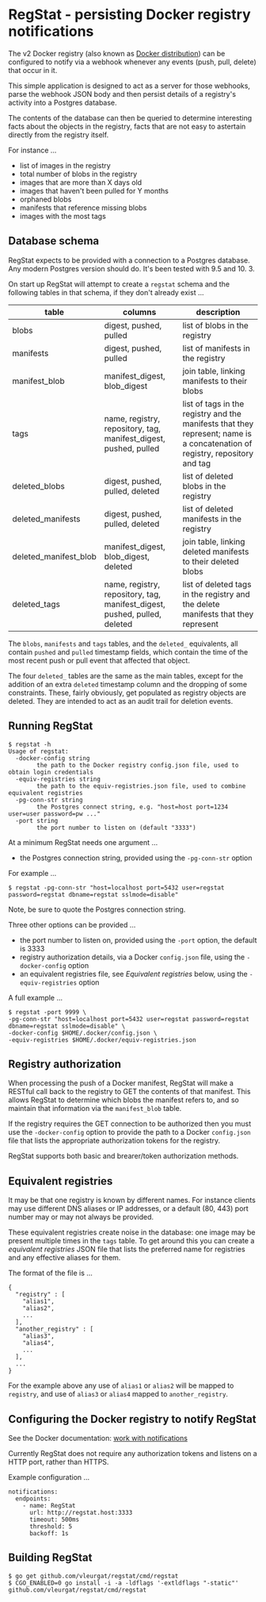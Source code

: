 # RegStat - persisting Docker registry notifications

The v2 Docker registry (also known as [Docker distribution](https://github.com/docker/distribution)) can be
configured to notify via a webhook whenever any events (push, pull, delete) that occur in it.

This simple application is designed to act as a server for those webhooks, parse the webhook JSON body
and then persist details of a registry's activity into a Postgres database.

The contents of the database can then be queried to determine interesting facts about the objects in the
registry, facts that are not easy to astertain directly from the registry itself.

For instance ...

* list of images in the registry
* total number of blobs in the registry
* images that are more than X days old
* images that haven't been pulled for Y months
* orphaned blobs
* manifests that reference missing blobs
* images with the most tags

## Database schema

RegStat expects to be provided with a connection to a Postgres database. Any modern Postgres version should
do. It's been tested with 9.5 and 10. 3.

On start up RegStat will attempt to create a `regstat` schema and the following tables in that schema, if
they don't already exist ...

table | columns | description
----- | ------- | -----------
blobs | digest, pushed, pulled | list of blobs in the registry 
manifests | digest, pushed, pulled | list of manifests in the registry
manifest_blob | manifest_digest, blob_digest | join table, linking manifests to their blobs
tags | name, registry, repository, tag, manifest_digest, pushed, pulled | list of tags in the registry and the manifests that they represent; name is a concatenation of registry, repository and tag
deleted_blobs | digest, pushed, pulled, deleted | list of deleted blobs in the registry 
deleted_manifests | digest, pushed, pulled, deleted | list of deleted manifests in the registry
deleted_manifest_blob | manifest_digest, blob_digest, deleted | join table, linking deleted manifests to their deleted blobs
deleted_tags | name, registry, repository, tag, manifest_digest, pushed, pulled, deleted | list of deleted tags in the registry and the delete manifests that they represent

The `blobs`, `manifests` and `tags` tables, and the `deleted_` equivalents, all contain `pushed` and `pulled` timestamp fields, which contain the time
of the most recent push or pull event that affected that object.

The four `deleted_` tables are the same as the main tables, except for the addition of an extra `deleted` timestamp column and the
dropping of some constraints. These, fairly obviously, get populated as registry objects are deleted. They are
intended to act as an audit trail for deletion events.

## Running RegStat

````
$ regstat -h
Usage of regstat:
  -docker-config string
    	the path to the Docker registry config.json file, used to obtain login credentials
  -equiv-registries string
    	the path to the equiv-registries.json file, used to combine equivalent registries
  -pg-conn-str string
    	the Postgres connect string, e.g. "host=host port=1234 user=user password=pw ..."
  -port string
    	the port number to listen on (default "3333")
````

At a minimum RegStat needs one argument ...

* the Postgres connection string, provided using the `-pg-conn-str` option 

For example ... 

    $ regstat -pg-conn-str "host=localhost port=5432 user=regstat password=regstat dbname=regstat sslmode=disable"

Note, be sure to quote the Postgres connection string.

Three other options can be provided ...

* the port number to listen on, provided using the `-port` option, the default is 3333
* registry authorization details, via a Docker `config.json` file, using the `-docker-config` option
* an equivalent registries file, see *Equivalent registries* below, using the `-equiv-registries` option

A full example ...
````
$ regstat -port 9999 \
-pg-conn-str "host=localhost port=5432 user=regstat password=regstat dbname=regstat sslmode=disable" \
-docker-config $HOME/.docker/config.json \
-equiv-registries $HOME/.docker/equiv-registries.json
````

## Registry authorization

When processing the push of a Docker manifest, RegStat will make a RESTful call back to the registry to GET the
contents of that manifest. This allows RegStat to determine which blobs the manifest refers to, and so maintain
that information via the `manifest_blob` table.

If the registry requires the GET connection to be authorized then you must use the `-docker-config` option to
provide the path to a Docker `config.json` file that lists the appropriate authorization tokens for the
registry.

RegStat supports both basic and brearer/token authorization methods.

## Equivalent registries

It may be that one registry is known by different names. For instance clients may use different DNS aliases or
IP addresses, or a default (80, 443) port number may or may not always be provided.

These equivalent registries create noise in the database: one image may be present multiple times in the
`tags` table. To get around this you can create a *equivalent registries* JSON file that lists the preferred
name for registries and any effective aliases for them.

The format of the file is ... 

````
{
  "registry" : [
    "alias1",
    "alias2",
    ...
  ],
  "another_registry" : [
    "alias3",
    "alias4",
    ...
  ],
  ...
}
````

For the example above any use of `alias1` or `alias2` will be mapped to `registry`, and use of `alias3` or `alias4`
mapped to `another_registry`.

## Configuring the Docker registry to notify RegStat

See the Docker documentation: [work with notifications](https://docs.docker.com/registry/notifications/)

Currently RegStat does not require any authorization tokens and listens on a HTTP port, rather than HTTPS.

Example configuration ...

````
notifications:
  endpoints:
    - name: RegStat
      url: http://regstat.host:3333
      timeout: 500ms
      threshold: 5
      backoff: 1s
````

## Building RegStat

````
$ go get github.com/vleurgat/regstat/cmd/regstat
$ CGO_ENABLED=0 go install -i -a -ldflags '-extldflags "-static"' github.com/vleurgat/regstat/cmd/regstat
````
